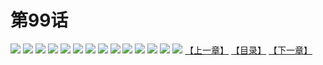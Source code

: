 # 第99话
![](https://s2.baozimh.com/scomic/yuekanshaonuyeqijun-chunquan/0/103-5tbp/1.jpg)
![](https://s2.baozimh.com/scomic/yuekanshaonuyeqijun-chunquan/0/103-5tbp/2.jpg)
![](https://s2.baozimh.com/scomic/yuekanshaonuyeqijun-chunquan/0/103-5tbp/3.jpg)
![](https://s2.baozimh.com/scomic/yuekanshaonuyeqijun-chunquan/0/103-5tbp/4.jpg)
![](https://s2.baozimh.com/scomic/yuekanshaonuyeqijun-chunquan/0/103-5tbp/5.jpg)
![](https://s2.baozimh.com/scomic/yuekanshaonuyeqijun-chunquan/0/103-5tbp/6.jpg)
![](https://s2.baozimh.com/scomic/yuekanshaonuyeqijun-chunquan/0/103-5tbp/7.jpg)
![](https://s2.baozimh.com/scomic/yuekanshaonuyeqijun-chunquan/0/103-5tbp/8.jpg)
![](https://s2.baozimh.com/scomic/yuekanshaonuyeqijun-chunquan/0/103-5tbp/9.jpg)
![](https://s2.baozimh.com/scomic/yuekanshaonuyeqijun-chunquan/0/103-5tbp/10.jpg)
![](https://s2.baozimh.com/scomic/yuekanshaonuyeqijun-chunquan/0/103-5tbp/11.jpg)
![](https://s2.baozimh.com/scomic/yuekanshaonuyeqijun-chunquan/0/103-5tbp/12.jpg)
![](https://s2.baozimh.com/scomic/yuekanshaonuyeqijun-chunquan/0/103-5tbp/13.jpg)
![](https://s2.baozimh.com/scomic/yuekanshaonuyeqijun-chunquan/0/103-5tbp/14.jpg)
[【上一章】](./103.md)
[【目录】](./README.md)
[【下一章】](./105.md)
